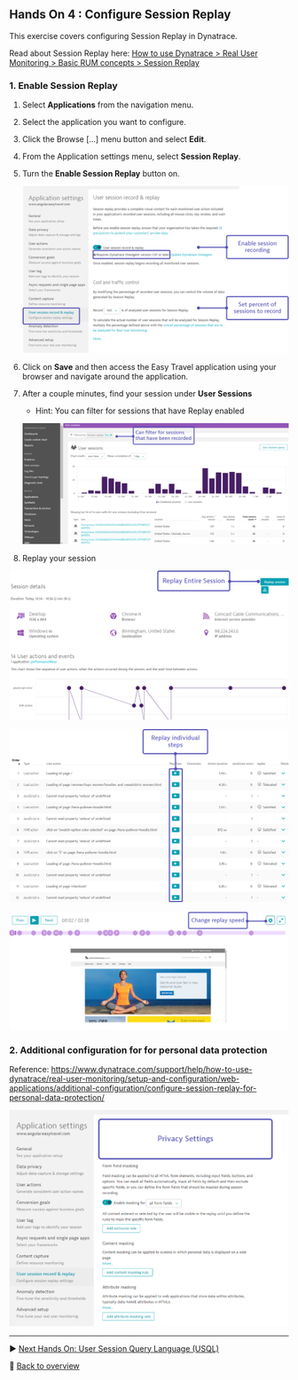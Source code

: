 ## Hands On 4 : Configure Session Replay
This exercise covers configuring Session Replay in Dynatrace.

Read about Session Replay here: [How to use Dynatrace > Real User Monitoring > Basic RUM concepts > Session Replay](https://www.dynatrace.com/support/help/how-to-use-dynatrace/real-user-monitoring/basic-concepts/session-replay/)

### 1. Enable Session Replay

1. Select **Applications** from the navigation menu.
2. Select the application you want to configure.
3. Click the Browse \[...\] menu button and select **Edit**.
4. From the Application settings menu, select **Session Replay**.
5. Turn the **Enable Session Replay** button on.

   ![SR](/assets/401-Configure.png)

6. Click on **Save** and then access the Easy Travel application using your browser and navigate around the application.
7. After a couple minutes, find your session under **User Sessions**
   * Hint: You can filter for sessions that have Replay enabled

   ![SR](/assets/403-ViewSR1.png)

8. Replay your session

![SR](/assets/403-ViewSR2.png)

![SR](/assets/403-ViewSR3.png)

![SR](/assets/403-ViewSR4.png)


### 2. Additional configuration for for personal data protection

Reference: https://www.dynatrace.com/support/help/how-to-use-dynatrace/real-user-monitoring/setup-and-configuration/web-applications/additional-configuration/configure-session-replay-for-personal-data-protection/

![SR](/assets/402-Privacy.png)

---

:arrow_forward: [Next Hands On: User Session Query Language (USQL)](/Hands%20On%205%20-%20Introduction%20to%20USQL)

:arrow_up_small: [Back to overview](/README.md)
